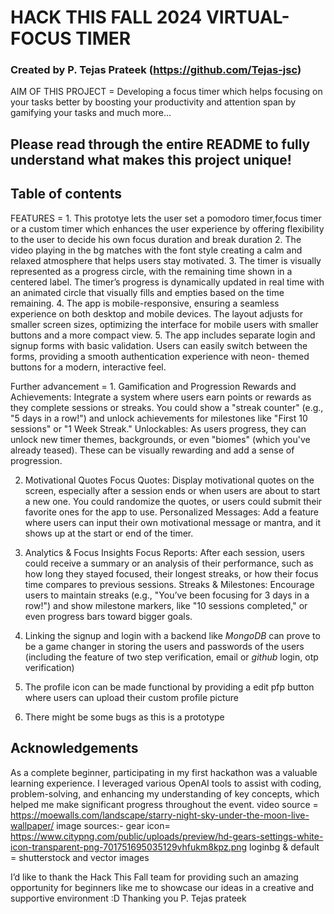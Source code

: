 # HACK THIS FALL 2024 VIRTUAL- FOCUS TIMER
### Created by P. Tejas Prateek (https://github.com/Tejas-jsc)

AIM OF THIS PROJECT = Developing a focus timer which helps focusing on your tasks better by boosting your productivity and attention span by gamifying your tasks and much more... 
## Please read through the entire README to fully understand what makes this project unique!

## Table of contents
 FEATURES = 1. This prototye lets the user set a pomodoro timer,focus timer or a custom timer which enhances the user experience by offering flexibility to the user to decide his own focus duration and break duration
2. The video playing in the bg matches with the font style creating a calm and relaxed atmosphere that helps users stay motivated.
3. The timer is visually represented as a progress circle, with the remaining time shown in a centered label. The timer’s progress is dynamically updated in real 
    time with an animated circle that visually fills and empties based on the time remaining.
4. The app is mobile-responsive, ensuring a seamless experience on both desktop and mobile devices. The layout adjusts for smaller screen sizes, optimizing the interface for 
    mobile users with smaller buttons and a more compact view.
5. The app includes separate login and signup forms with basic validation. Users can easily switch between the forms, providing a smooth authentication experience with neon- 
    themed buttons for a modern, interactive feel.


Further advancement = 1. Gamification and Progression
Rewards and Achievements: Integrate a system where users earn points or rewards as they complete sessions or streaks. You could show a "streak counter" (e.g., "5 days in a row!") and unlock achievements for milestones like "First 10 sessions" or "1 Week Streak."
Unlockables: As users progress, they can unlock new timer themes, backgrounds, or even "biomes" (which you've already teased). These can be visually rewarding and add a sense of progression.

2. Motivational Quotes
Focus Quotes: Display motivational quotes on the screen, especially after a session ends or when users are about to start a new one. You could randomize the quotes, or users could submit their favorite ones for the app to use.
Personalized Messages: Add a feature where users can input their own motivational message or mantra, and it shows up at the start or end of the timer.

3. Analytics & Focus Insights
Focus Reports: After each session, users could receive a summary or an analysis of their performance, such as how long they stayed focused, their longest streaks, or how their focus time compares to previous sessions.
Streaks & Milestones: Encourage users to maintain streaks (e.g., "You’ve been focusing for 3 days in a row!") and show milestone markers, like "10 sessions completed," or even progress bars toward bigger goals.

4. Linking the signup and login with a backend like *MongoDB* can prove to be a game changer in storing the users and passwords of the users (including the feature of two step verification, email or *github* login, otp verification)
5. The profile icon can be made functional by providing a edit pfp button where users can upload their custom profile picture 
6. There might be some bugs as this is a prototype

## Acknowledgements
As a complete beginner, participating in my first hackathon was a valuable learning experience. I leveraged various OpenAI tools to assist with coding, problem-solving, and enhancing my understanding of key concepts, which helped me make significant progress throughout the event.
video source = https://moewalls.com/landscape/starry-night-sky-under-the-moon-live-wallpaper/
image sources:- 
gear icon= https://www.citypng.com/public/uploads/preview/hd-gears-settings-white-icon-transparent-png-701751695035129vhfukm8kpz.png
loginbg & default = shutterstock and vector images

I’d like to thank the Hack This Fall team for providing such an amazing opportunity for beginners like me to showcase our ideas in a creative and supportive environment :D
Thanking you
P. Tejas prateek 
